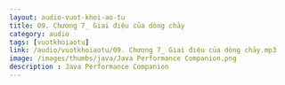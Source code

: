 ```yaml
---
layout: audio-vuot-khoi-ao-tu
title: 09. Chương 7_ Giai điệu của dòng chảy
category: audio
tags: [vuotkhoiaotu]
link: /audio/vuotkhoiaotu/09. Chương 7_ Giai điệu của dòng chảy.mp3 
image: /images/thumbs/java/Java Performance Companion.png
description : Java Performance Companion 
---
```












